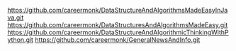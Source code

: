 
https://github.com/careermonk/DataStructureAndAlgorithmsMadeEasyInJava.git
https://github.com/careermonk/DataStructuresAndAlgorithmsMadeEasy.git
https://github.com/careermonk/DataStructureAndAlgorithmicThinkingWithPython.git
https://github.com/careermonk/GeneralNewsAndInfo.git